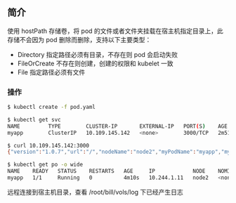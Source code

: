 ## 简介

使用 hostPath 存储卷，将 pod 的文件或者文件夹挂载在宿主机指定目录上，此存储不会因为 pod 删除而删除，支持以下主要类型：

- Directory 指定路径必须有目录，不存在则 pod 会启动失败
- FileOrCreate 不存在则创建，创建的权限和 kubelet 一致
- File 指定路径必须有文件

### 操作

```sh
$ kubectl create -f pod.yaml

$ kubectl get svc
NAME         TYPE        CLUSTER-IP       EXTERNAL-IP   PORT(S)    AGE
myapp        ClusterIP   10.109.145.142   <none>        3000/TCP   2m51s

$ curl 10.109.145.142:3000
{"version":"1.0.7","url":"/","nodeName":"node2","myPodName":"myapp","myPodNamespace":"default","myPodIp":"10.244.1.11"}

$ kubectl get po -o wide
NAME    READY   STATUS    RESTARTS   AGE     IP            NODE    NOMINATED NODE   READINESS GATES
myapp   1/1     Running   0          4m10s   10.244.1.11   node2   <none>           <none>

```

远程连接到宿主机目录，查看 /root/bill/vols/log 下已经产生日志
